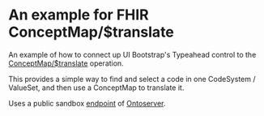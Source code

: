 # An example for FHIR ConceptMap/$translate

An example of how to connect up UI Bootstrap's Typeahead control to the [ConceptMap/$translate](http://hl7.org/fhir/R4/conceptmap-operations.html#translate) operation.

This provides a simple way to find and select a code in one CodeSystem / ValueSet, and then use a ConceptMap to translate it.

Uses a public sandbox [endpoint](https://r4.ontoserver.csiro.au/fhir/) of [Ontoserver](https://ontoserver.csiro.au/).
